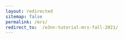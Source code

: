 ```yaml
---
layout: redirected
sitemap: false
permalink: /mrs/
redirect_to:  /e3nn-tutorial-mrs-fall-2021/
---
```

